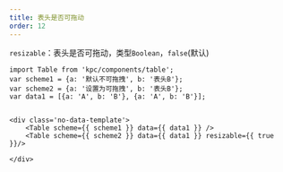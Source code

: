 ```yaml
---
title: 表头是否可拖动
order: 12
---
```


`resizable`：表头是否可拖动，类型`Boolean`，`false`(默认)

```vdt
import Table from 'kpc/components/table';
var scheme1 = {a: '默认不可拖拽', b: '表头B'};
var scheme2 = {a: '设置为可拖拽', b: '表头B'};
var data1 = [{a: 'A', b: 'B'}, {a: 'A', b: 'B'}];


<div class='no-data-template'>
    <Table scheme={{ scheme1 }} data={{ data1 }} />
    <Table scheme={{ scheme2 }} data={{ data1 }} resizable={{ true }}/>

</div>
```








